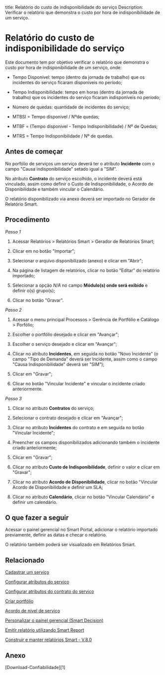 title: Relatório do custo de indisponibilidade do serviço
Description: Verificar o relatório que demonstra o custo por hora de indisponibilidade de um serviço.
# Relatório do custo de indisponibilidade do serviço

Este documento tem por objetivo verificar o relatório que demonstra o custo
por hora de indisponibilidade de um serviço, onde:

 +   Tempo Disponível: tempo (dentro da jornada de trabalho) que os incidentes do
    serviço ficaram disponíveis no período;

 +   Tempo Indisponibilidade: tempo em horas (dentro da jornada de trabalho) que
    os incidentes do serviço ficaram indisponíveis no período;

 +   Número de quedas: quantidade de incidentes do serviço;

 +   MTBSI = Tempo disponivel / Nºde quedas;

 +   MTBF = (Tempo disponivel - Tempo Indisponibilidade) / Nº de Quedas;

 +   MTRS = Tempo Indisponibilidade / Nº de quedas.

Antes de começar
--------------------

No porfólio de serviços um serviço deverá ter o atributo **Incidente** com o
campo "Causa indisponibilidade" setado igual a "SIM".

No atributo **Contrato** do serviço escolhido, o incidente deverá está
vinculado, assim como definir o Custo de Indisponibilidade, o Acordo de
Disponibilidade e também vincular o Calendário.

O relatório disponibilizado via anexo deverá ser importado no Gerador de
Relatório Smart.

Procedimento
----------------

*Passo 1*

1.  Acessar Relatórios \> Relatórios Smart \> Gerador de Relatórios Smart;

2.  Clicar em no botão "Importar";

3.  Selecionar o arquivo disponibilizado (anexo) e clicar em "Abrir";

4.  Na página de listagem de relatórios, clicar no botão "Editar" do relatório
    importado;

5.  Selecionar a opção *N/A* no campo **Módulo(s) onde será exibido** e definir
    o(s) grupo(s);

6.  Clicar no botão "Gravar".

*Passo 2*

1.  Acessar o menu principal Processos \> Gerência de Portfólio e Catálogo \>
    Porfólio;

2.  Escolher o portfólio desejado e clicar em "Avançar";

3.  Escolher o serviço desejado e clicar em "Avançar";

4.  Clicar no atributo **Incidentes**, em seguida no botão "Novo Incidente" (o
    campo "Tipo de Demanda" deverá ser Incidente, assim como o campo "Causa
    Indisponibilidade" deverá ser "SIM");

5.  Clicar em "Gravar";

6.  Clicar no botão "Vincular Incidente" e vincular o incidente criado
    anteriormente.

*Passo 3*

1.  Clicar no atributo **Contratos** do serviço;

2.  Selecionar o contrato desejado e clicar em "Avançar";

3.  Clicar no atributo **Incidentes** do contrato e em seguida no botão
    "Vincular Incidente";

4.  Preencher os campos disponibilizados adicionando também o incidente criado
    anteriormente;

5.  Clicar em "Gravar";

6.  Clicar no atributo **Custo de Indisponibilidade**, definir o valor e clicar
    em "Gravar";

7.  Clicar no atributo **Acordo de Disponibilidade**, clicar no botão "Vincular
    Acordo de Disponibilidade e definir um SLA;

8.  Clicar no atributo **Calendário**, clicar no botão "Vincular Calendário" e
    definir um calendário.

O que fazer a seguir
--------------------

Acessar o painel gerencial no Smart Portal, adicionar o relatório importado
previamente, definir as datas e checar o relatório.

O relatório também poderá ser visualizado em Relatórios Smart.


Relacionado
-----------

[Cadastrar um serviço](/pt-br/citsmart-platform-9/processes/portfolio-and-catalog/use/register-a-service.html)

[Configurar atributos do serviço](/pt-br/citsmart-platform-9/processes/portfolio-and-catalog/use/configure-services-attributes.html)

[Configurar atributos do contrato do serviço](/pt-br/citsmart-platform-9/processes/portfolio-and-catalog/use/service-contract-attributes.html)

[Criar portfólio](/pt-br/citsmart-platform-9/processes/portfolio-and-catalog/use/create-the-portfolio.html)

[Acordo de nível de serviço](/pt-br/citsmart-platform-9/processes/service-level/use/service-level-agreement.html)

[Personalizar o painel gerencial (Smart Decision)](/pt-br/citsmart-platform-9/additional-features/reports/create/dashboard-customize-management-panel-smart-decision.html)

[Emitir relatório utilizando Smart Report](/pt-br/citsmart-platform-9/additional-features/reports/create/smart-reports/configuration/create-smart-report.html)

[Construir e manter relatórios Smart - V.8.0](/pt-br/citsmart-platform-9/additional-features/reports/create/smart-reports/configuration/build-maintain-smart-report.html)


Anexo
-----
[Download-Confiabilidade][1]

<!-- !!! tip "About"

    <b>Product/Version:</b> CITSmart | 9.00 &nbsp;&nbsp;
    <b>Updated:</b>01/18/2021 – Anna Martins

[1]:/pt-br/citsmart-platform-9/additional-features/reports/use/images/confiabilidade.citreport
